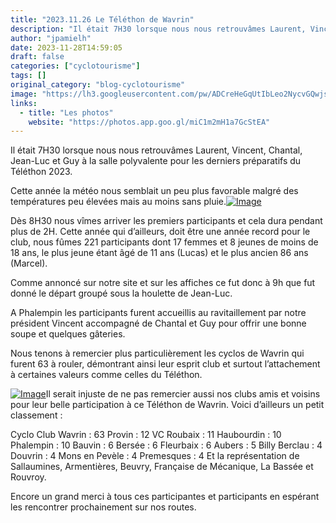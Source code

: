 ```yaml
---
title: "2023.11.26 Le Téléthon de Wavrin"
description: "Il était 7H30 lorsque nous nous retrouvâmes Laurent, Vincent, Chantal, Jean-Luc et Guy à la salle polyvalente pour les derniers préparatifs du Téléthon 2023."
author: "jpamielh"
date: 2023-11-28T14:59:05
draft: false
categories: ["cyclotourisme"]
tags: []
original_category: "blog-cyclotourisme"
image: "https://lh3.googleusercontent.com/pw/ADCreHeGqUtIbLeo2NycvGQwjsXNmVLDVTY7Uoiv7-f_neUEmI3Z4k7HRmdjZUh6GqkMaqn_4HYhJ0Iv_zukblr4alyxEgJXfQakx1W4TBjW4d-PFqCPu2eDCqrU0GHYOFoLyE7ZxFuZvNHS8DtlxqZxe17R3A=w1972-h1109-s-no-gm?authuser=1"
links:
  - title: "Les photos"
    website: "https://photos.app.goo.gl/miC1m2mH1a7GcStEA"
---
```


Il était 7H30 lorsque nous nous retrouvâmes Laurent, Vincent, Chantal, Jean-Luc et Guy à la salle polyvalente pour les derniers préparatifs du Téléthon 2023.

<!--more-->

Cette année la météo nous semblait un peu plus favorable malgré des températures peu élevées mais au moins sans pluie.[![Image](https://lh3.googleusercontent.com/pw/ADCreHdOsz4H_UYI7QqG2N1VgRFV1tsoaKryfDsLMA587KUBCrThdzp7P5gvtbt1c64L92uyMvoOnyZSEA1UYUBwUcmNhVnnP33uqjAfUUMTPwQssZMsi9TlC5i6CN3OSJTsDtfb7zjgJa_Esca0Z586NWW_2A=w1972-h1109-s-no-gm?authuser=1)](https://lh3.googleusercontent.com/pw/ADCreHdOsz4H_UYI7QqG2N1VgRFV1tsoaKryfDsLMA587KUBCrThdzp7P5gvtbt1c64L92uyMvoOnyZSEA1UYUBwUcmNhVnnP33uqjAfUUMTPwQssZMsi9TlC5i6CN3OSJTsDtfb7zjgJa_Esca0Z586NWW_2A=w1972-h1109-s-no-gm?authuser=1)

Dès 8H30 nous vîmes arriver les premiers participants et cela dura pendant plus de 2H. Cette année qui d’ailleurs, doit être une année record pour le club, nous fûmes 221 participants dont 17 femmes et 8 jeunes de moins de 18 ans, le plus jeune étant âgé de 11 ans (Lucas) et le plus ancien 86 ans (Marcel).

Comme annoncé sur notre site et sur les affiches ce fut donc à 9h que fut donné le départ groupé sous la houlette de Jean-Luc.

A Phalempin les participants furent accueillis au ravitaillement par notre président Vincent accompagné de Chantal et Guy pour offrir une bonne soupe et quelques gâteries.

Nous tenons à remercier plus particulièrement les cyclos de Wavrin qui furent 63 à rouler, démontrant ainsi leur esprit club et surtout l’attachement à certaines valeurs comme celles du Téléthon.

[![Image](https://lh3.googleusercontent.com/pw/ADCreHeqyDPOeCRcDLyZuFkCAcmGkq7clZfqU2jC0JUHK4Mw5urkZHWzs8lfy8ch7ClKL3_Ca6mbIdBlazgww-3YxNZlcItVfh6y6_txi1d6BEjqovps9Wok9UX6bGRCdRLkNdG87atB8CIF7JHpbr_cpdUvJA=w1972-h1109-s-no-gm?authuser=1)](https://lh3.googleusercontent.com/pw/ADCreHeqyDPOeCRcDLyZuFkCAcmGkq7clZfqU2jC0JUHK4Mw5urkZHWzs8lfy8ch7ClKL3_Ca6mbIdBlazgww-3YxNZlcItVfh6y6_txi1d6BEjqovps9Wok9UX6bGRCdRLkNdG87atB8CIF7JHpbr_cpdUvJA=w1972-h1109-s-no-gm?authuser=1)Il serait injuste de ne pas remercier aussi nos clubs amis et voisins pour leur belle participation à ce Téléthon de Wavrin. Voici d’ailleurs un petit classement&nbsp;:

Cyclo Club Wavrin&nbsp;: 63
Provin&nbsp;: 12
VC Roubaix&nbsp;: 11
Haubourdin&nbsp;: 10
Phalempin&nbsp;: 10
Bauvin&nbsp;: 6
Bersée&nbsp;: 6
Fleurbaix&nbsp;: 6
Aubers&nbsp;: 5
Billy Berclau&nbsp;: 4
Douvrin&nbsp;: 4
Mons en Pevèle&nbsp;: 4
Premesques&nbsp;: 4
Et la représentation de Sallaumines, Armentières, Beuvry, Française de Mécanique, La Bassée et Rouvroy.

Encore un grand merci à tous ces participantes et participants en espérant les rencontrer prochainement sur nos routes.